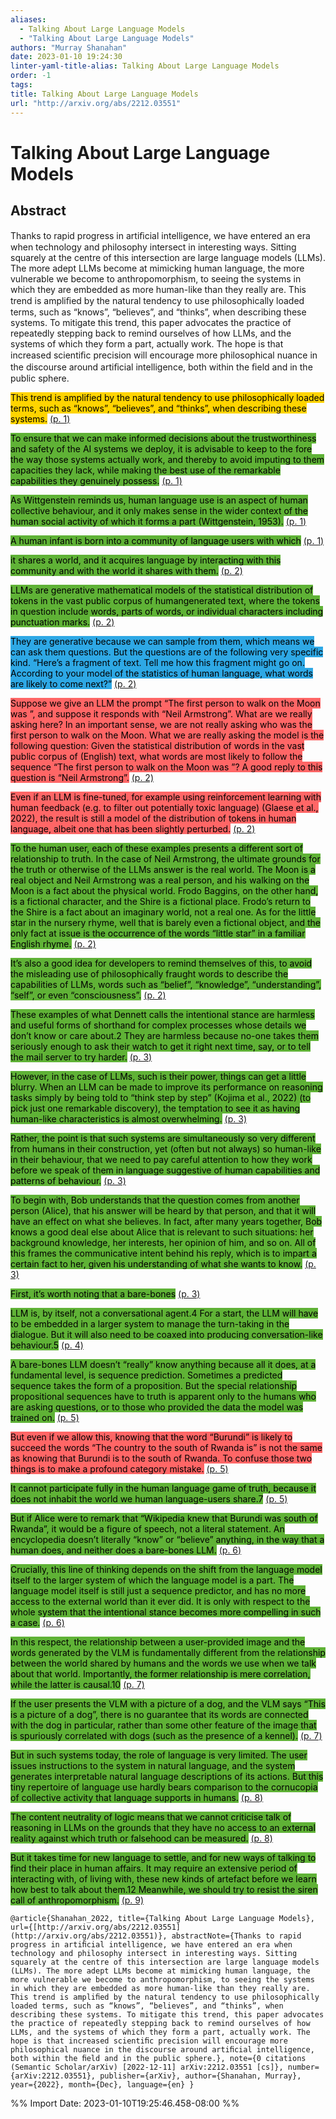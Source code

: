 ```yaml
---
aliases:
  - Talking About Large Language Models
  - "Talking About Large Language Models"
authors: "Murray Shanahan"
date: 2023-01-10 19:24:30
linter-yaml-title-alias: Talking About Large Language Models
order: -1
tags: 
title: Talking About Large Language Models
url: "http://arxiv.org/abs/2212.03551"
---
```


# Talking About Large Language Models

## Abstract

Thanks to rapid progress in artiﬁcial intelligence, we have entered an era when technology and philosophy intersect in interesting ways. Sitting squarely at the centre of this intersection are large language models (LLMs). The more adept LLMs become at mimicking human language, the more vulnerable we become to anthropomorphism, to seeing the systems in which they are embedded as more human-like than they really are. This trend is ampliﬁed by the natural tendency to use philosophically loaded terms, such as “knows”, “believes”, and “thinks”, when describing these systems. To mitigate this trend, this paper advocates the practice of repeatedly stepping back to remind ourselves of how LLMs, and the systems of which they form a part, actually work. The hope is that increased scientiﬁc precision will encourage more philosophical nuance in the discourse around artiﬁcial intelligence, both within the ﬁeld and in the public sphere.

<mark style="background: #ffd400">This trend is amplified by the natural tendency to use philosophically loaded terms, such as “knows”, “believes”, and “thinks”, when describing these systems.</mark> [(p. 1)](zotero://open-pdf/library/items/4XBZ3PBG?page=1)

<mark style="background: #5fb236">To ensure that we can make informed decisions about the trustworthiness and safety of the AI systems we deploy, it is advisable to keep to the fore the way those systems actually work, and thereby to avoid imputing to them capacities they lack, while making the best use of the remarkable capabilities they genuinely possess.</mark> [(p. 1)](zotero://open-pdf/library/items/4XBZ3PBG?page=1)

<mark style="background: #5fb236">As Wittgenstein reminds us, human language use is an aspect of human collective behaviour, and it only makes sense in the wider context of the human social activity of which it forms a part (Wittgenstein, 1953).</mark> [(p. 1)](zotero://open-pdf/library/items/4XBZ3PBG?page=1)

<mark style="background: #5fb236">A human infant is born into a community of language users with which</mark> [(p. 1)](zotero://open-pdf/library/items/4XBZ3PBG?page=1)

<mark style="background: #5fb236">it shares a world, and it acquires language by interacting with this community and with the world it shares with them.</mark> [(p. 2)](zotero://open-pdf/library/items/4XBZ3PBG?page=2)

<mark style="background: #5fb236">LLMs are generative mathematical models of the statistical distribution of tokens in the vast public corpus of humangenerated text, where the tokens in question include words, parts of words, or individual characters including punctuation marks.</mark> [(p. 2)](zotero://open-pdf/library/items/4XBZ3PBG?page=2)

<mark style="background: #2ea8e5">They are generative because we can sample from them, which means we can ask them questions. But the questions are of the following very specific kind. “Here’s a fragment of text. Tell me how this fragment might go on. According to your model of the statistics of human language, what words are likely to come next?”</mark> [(p. 2)](zotero://open-pdf/library/items/4XBZ3PBG?page=2)

<mark style="background: #ff6666">Suppose we give an LLM the prompt “The first person to walk on the Moon was ”, and suppose it responds with “Neil Armstrong”. What are we really asking here? In an important sense, we are not really asking who was the first person to walk on the Moon. What we are really asking the model is the following question: Given the statistical distribution of words in the vast public corpus of (English) text, what words are most likely to follow the sequence “The first person to walk on the Moon was ”? A good reply to this question is “Neil Armstrong”.</mark> [(p. 2)](zotero://open-pdf/library/items/4XBZ3PBG?page=2)

<mark style="background: #ff6666">Even if an LLM is fine-tuned, for example using reinforcement learning with human feedback (e.g. to filter out potentially toxic language) (Glaese et al., 2022), the result is still a model of the distribution of tokens in human language, albeit one that has been slightly perturbed.</mark> [(p. 2)](zotero://open-pdf/library/items/4XBZ3PBG?page=2)

<mark style="background: #5fb236">To the human user, each of these examples presents a different sort of relationship to truth. In the case of Neil Armstrong, the ultimate grounds for the truth or otherwise of the LLMs answer is the real world. The Moon is a real object and Neil Armstrong was a real person, and his walking on the Moon is a fact about the physical world. Frodo Baggins, on the other hand, is a fictional character, and the Shire is a fictional place. Frodo’s return to the Shire is a fact about an imaginary world, not a real one. As for the little star in the nursery rhyme, well that is barely even a fictional object, and the only fact at issue is the occurrence of the words “little star” in a familiar English rhyme.</mark> [(p. 2)](zotero://open-pdf/library/items/4XBZ3PBG?page=2)

<mark style="background: #5fb236">It’s also a good idea for developers to remind themselves of this, to avoid the misleading use of philosophically fraught words to describe the capabilities of LLMs, words such as “belief”, “knowledge”, “understanding”, “self”, or even “consciousness”.</mark> [(p. 2)](zotero://open-pdf/library/items/4XBZ3PBG?page=2)

<mark style="background: #5fb236">These examples of what Dennett calls the intentional stance are harmless and useful forms of shorthand for complex processes whose details we don’t know or care about.2 They are harmless because no-one takes them seriously enough to ask their watch to get it right next time, say, or to tell the mail server to try harder.</mark> [(p. 3)](zotero://open-pdf/library/items/4XBZ3PBG?page=3)

<mark style="background: #5fb236">However, in the case of LLMs, such is their power, things can get a little blurry. When an LLM can be made to improve its performance on reasoning tasks simply by being told to “think step by step” (Kojima et al., 2022) (to pick just one remarkable discovery), the temptation to see it as having human-like characteristics is almost overwhelming.</mark> [(p. 3)](zotero://open-pdf/library/items/4XBZ3PBG?page=3)

<mark style="background: #5fb236">Rather, the point is that such systems are simultaneously so very different from humans in their construction, yet (often but not always) so human-like in their behaviour, that we need to pay careful attention to how they work before we speak of them in language suggestive of human capabilities and patterns of behaviour.</mark> [(p. 3)](zotero://open-pdf/library/items/4XBZ3PBG?page=3)

<mark style="background: #5fb236">To begin with, Bob understands that the question comes from another person (Alice), that his answer will be heard by that person, and that it will have an effect on what she believes. In fact, after many years together, Bob knows a good deal else about Alice that is relevant to such situations: her background knowledge, her interests, her opinion of him, and so on. All of this frames the communicative intent behind his reply, which is to impart a certain fact to her, given his understanding of what she wants to know.</mark> [(p. 3)](zotero://open-pdf/library/items/4XBZ3PBG?page=3)

<mark style="background: #5fb236">First, it’s worth noting that a bare-bones</mark> [(p. 3)](zotero://open-pdf/library/items/4XBZ3PBG?page=3)

<mark style="background: #5fb236">LLM is, by itself, not a conversational agent.4 For a start, the LLM will have to be embedded in a larger system to manage the turn-taking in the dialogue. But it will also need to be coaxed into producing conversation-like behaviour.5</mark> [(p. 4)](zotero://open-pdf/library/items/4XBZ3PBG?page=4)

<mark style="background: #5fb236">A bare-bones LLM doesn’t “really” know anything because all it does, at a fundamental level, is sequence prediction. Sometimes a predicted sequence takes the form of a proposition. But the special relationship propositional sequences have to truth is apparent only to the humans who are asking questions, or to those who provided the data the model was trained on.</mark> [(p. 5)](zotero://open-pdf/library/items/4XBZ3PBG?page=5)

<mark style="background: #ff6666">But even if we allow this, knowing that the word “Burundi” is likely to succeed the words “The country to the south of Rwanda is” is not the same as knowing that Burundi is to the south of Rwanda. To confuse those two things is to make a profound category mistake.</mark> [(p. 5)](zotero://open-pdf/library/items/4XBZ3PBG?page=5)

<mark style="background: #5fb236">It cannot participate fully in the human language game of truth, because it does not inhabit the world we human language-users share.7</mark> [(p. 5)](zotero://open-pdf/library/items/4XBZ3PBG?page=5)

<mark style="background: #5fb236">But if Alice were to remark that “Wikipedia knew that Burundi was south of Rwanda”, it would be a figure of speech, not a literal statement. An encyclopedia doesn’t literally “know” or “believe” anything, in the way that a human does, and neither does a bare-bones LLM.</mark> [(p. 6)](zotero://open-pdf/library/items/4XBZ3PBG?page=6)

<mark style="background: #5fb236">Crucially, this line of thinking depends on the shift from the language model itself to the larger system of which the language model is a part. The language model itself is still just a sequence predictor, and has no more access to the external world than it ever did. It is only with respect to the whole system that the intentional stance becomes more compelling in such a case.</mark> [(p. 6)](zotero://open-pdf/library/items/4XBZ3PBG?page=6)

<mark style="background: #5fb236">In this respect, the relationship between a user-provided image and the words generated by the VLM is fundamentally different from the relationship between the world shared by humans and the words we use when we talk about that world. Importantly, the former relationship is mere correlation, while the latter is causal.10</mark> [(p. 7)](zotero://open-pdf/library/items/4XBZ3PBG?page=7)

<mark style="background: #5fb236">If the user presents the VLM with a picture of a dog, and the VLM says “This is a picture of a dog”, there is no guarantee that its words are connected with the dog in particular, rather than some other feature of the image that is spuriously correlated with dogs (such as the presence of a kennel).</mark> [(p. 7)](zotero://open-pdf/library/items/4XBZ3PBG?page=7)

<mark style="background: #5fb236">But in such systems today, the role of language is very limited. The user issues instructions to the system in natural language, and the system generates interpretable natural language descriptions of its actions. But this tiny repertoire of language use hardly bears comparison to the cornucopia of collective activity that language supports in humans.</mark> [(p. 8)](zotero://open-pdf/library/items/4XBZ3PBG?page=8)

<mark style="background: #5fb236">The content neutrality of logic means that we cannot criticise talk of reasoning in LLMs on the grounds that they have no access to an external reality against which truth or falsehood can be measured.</mark> [(p. 8)](zotero://open-pdf/library/items/4XBZ3PBG?page=8)

<mark style="background: #5fb236">But it takes time for new language to settle, and for new ways of talking to find their place in human affairs. It may require an extensive period of interacting with, of living with, these new kinds of artefact before we learn how best to talk about them.12 Meanwhile, we should try to resist the siren call of anthropomorphism.</mark> [(p. 9)](zotero://open-pdf/library/items/4XBZ3PBG?page=9)

```
@article{Shanahan_2022, title={Talking About Large Language Models}, url={[http://arxiv.org/abs/2212.03551](http://arxiv.org/abs/2212.03551)}, abstractNote={Thanks to rapid progress in artiﬁcial intelligence, we have entered an era when technology and philosophy intersect in interesting ways. Sitting squarely at the centre of this intersection are large language models (LLMs). The more adept LLMs become at mimicking human language, the more vulnerable we become to anthropomorphism, to seeing the systems in which they are embedded as more human-like than they really are. This trend is ampliﬁed by the natural tendency to use philosophically loaded terms, such as “knows”, “believes”, and “thinks”, when describing these systems. To mitigate this trend, this paper advocates the practice of repeatedly stepping back to remind ourselves of how LLMs, and the systems of which they form a part, actually work. The hope is that increased scientiﬁc precision will encourage more philosophical nuance in the discourse around artiﬁcial intelligence, both within the ﬁeld and in the public sphere.}, note={0 citations (Semantic Scholar/arXiv) [2022-12-11] arXiv:2212.03551 [cs]}, number={arXiv:2212.03551}, publisher={arXiv}, author={Shanahan, Murray}, year={2022}, month={Dec}, language={en} }
```

%% Import Date: 2023-01-10T19:25:46.458-08:00 %%
